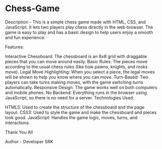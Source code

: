 # Chess-Game
Description - This is a simple chess game made with HTML, CSS, and JavaScript. It lets two players play chess directly in the web browser. The game is easy to play and has a basic design to help users enjoy a smooth and fun experience.

Features:

Interactive Chessboard: The chessboard is an 8x8 grid with draggable pieces that you can move around easily.
Basic Rules: The pieces move according to the usual chess rules (like how pawns, knights, and rooks move).
Legal Move Highlighting: When you select a piece, the legal moves will be shown to help you know where you can move.
Turn-Based: Two players can take turns making moves, with the game switching turns automatically.
Responsive Design: The game works well on both computers and mobile phones.
No Backend: Everything runs in the browser using JavaScript, so there is no need for a server.
Technologies Used:

HTML5: Used to create the structure of the chessboard and the page layout.
CSS3: Used to style the game and make the chessboard and pieces look good.
JavaScript: Handles the game logic, moves, turns, and interactions.

Thank You All

Author - Developer SRK